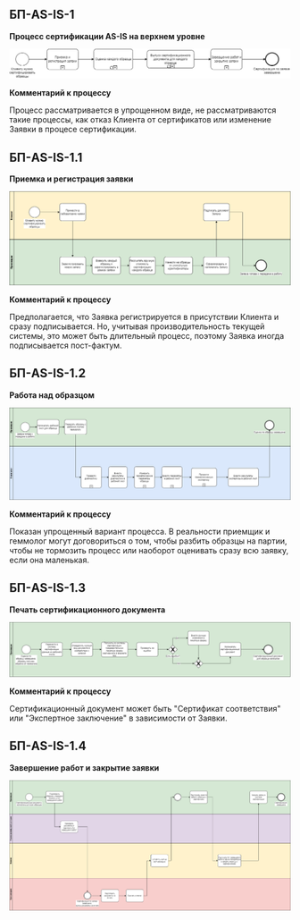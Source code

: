 ## БП-AS-IS-1 

**Процесс сертификации AS-IS на верхнем уровне**

![БП-AS-IS-1](diagrams\BP-AS-IS\BP-AS-IS-1.png)

**Комментарий к процессу**

Процесс рассматривается в упрощенном виде, не рассматриваются такие процессы, как отказ Клиента от сертификатов или изменение Заявки в процесе сертификации. 

## БП-AS-IS-1.1 

**Приемка и регистрация заявки**

![БП-AS-IS-1](diagrams\BP-AS-IS\BP-AS-IS-1.1.png)

**Комментарий к процессу**

Предполагается, что Заявка регистрируется в присутствии Клиента и сразу подписывается. Но, учитывая производительность текущей системы, это может быть длительный процесс, поэтому Заявка иногда подписывается пост-фактум. 

## БП-AS-IS-1.2 

**Работа над образцом**

![БП-AS-IS-1](diagrams\BP-AS-IS\BP-AS-IS-1.2.png)

**Комментарий к процессу**

Показан упрощенный вариант процесса. В реальности приемщик и геммолог могут договориться о том, чтобы разбить образцы на партии, чтобы не тормозить процесс или наоборот оценивать сразу всю заявку, если она маленькая.

## БП-AS-IS-1.3

**Печать сертификационного документа**

![БП-AS-IS-1](diagrams\BP-AS-IS\BP-AS-IS-1.3.png)

**Комментарий к процессу**

Сертификационный документ может быть "Сертификат соответствия" или "Экспертное заключение" в зависимости от Заявки.

## БП-AS-IS-1.4

**Завершение работ и закрытие заявки**

![БП-AS-IS-1](diagrams\BP-AS-IS\BP-AS-IS-1.4.png)